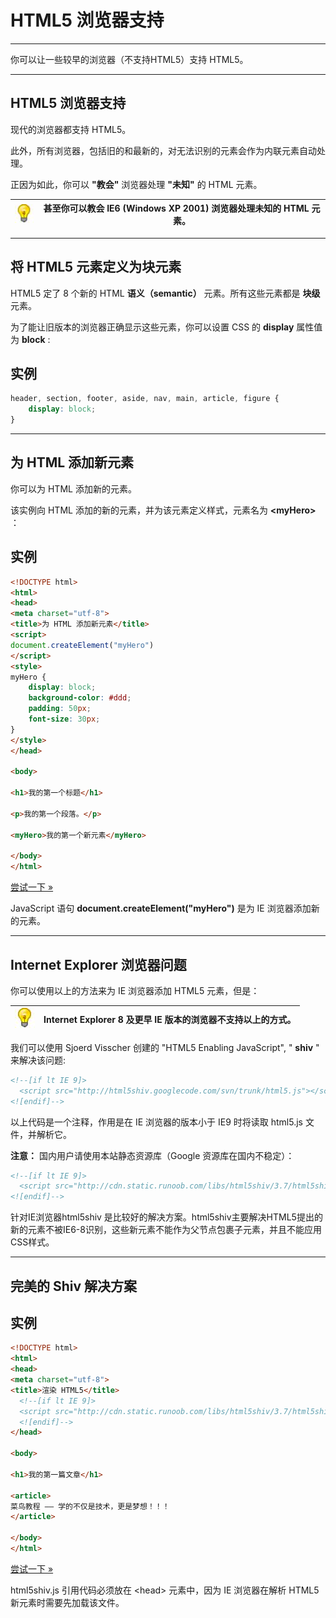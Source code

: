 # HTML5 浏览器支持

--------

你可以让一些较早的浏览器（不支持HTML5）支持 HTML5。

--------

## HTML5 浏览器支持

现代的浏览器都支持 HTML5。

此外，所有浏览器，包括旧的和最新的，对无法识别的元素会作为内联元素自动处理。

正因为如此，你可以  **"教会"**  浏览器处理  **"未知"**  的 HTML 元素。

| ![Note](images/lamp.jpg) | 甚至你可以教会 IE6 (Windows XP 2001) 浏览器处理未知的 HTML 元素。 |
| ---- | ---- |

--------

## 将 HTML5 元素定义为块元素

HTML5 定了 8 个新的 HTML  **语义（semantic）**  元素。所有这些元素都是  **块级**  元素。

为了能让旧版本的浏览器正确显示这些元素，你可以设置 CSS 的  **display**  属性值为  **block** :

## 实例

```CSS
header, section, footer, aside, nav, main, article, figure {
    display: block;
}
```

--------

## 为 HTML 添加新元素

你可以为 HTML 添加新的元素。

该实例向 HTML 添加的新的元素，并为该元素定义样式，元素名为  **&lt;myHero&gt;**  ：

## 实例

```HTML
<!DOCTYPE html>
<html>
<head>
<meta charset="utf-8"> 
<title>为 HTML 添加新元素</title>
<script>
document.createElement("myHero")
</script>
<style>
myHero {
    display: block;
    background-color: #ddd;
    padding: 50px;
    font-size: 30px;
}
</style> 
</head>
 
<body>
 
<h1>我的第一个标题</h1>
 
<p>我的第一个段落。</p>
 
<myHero>我的第一个新元素</myHero>
 
</body>
</html>
```

[尝试一下 »](http://www.runoob.com/try/try.php?filename=tryhtml5_browsers_myhero)

JavaScript 语句  **document.createElement("myHero")**  是为 IE 浏览器添加新的元素。

--------

## Internet Explorer 浏览器问题

你可以使用以上的方法来为 IE 浏览器添加 HTML5 元素，但是：

| ![Note](images/lamp.jpg) | Internet Explorer 8 及更早 IE 版本的浏览器不支持以上的方式。 |
| ---- | ---- |

我们可以使用 Sjoerd Visscher 创建的 "HTML5 Enabling JavaScript", " **shiv** " 来解决该问题:

```HTML
<!--[if lt IE 9]>
  <script src="http://html5shiv.googlecode.com/svn/trunk/html5.js"></script>
<![endif]-->
```

以上代码是一个注释，作用是在 IE 浏览器的版本小于 IE9 时将读取 html5.js 文件，并解析它。

**注意：** 国内用户请使用本站静态资源库（Google 资源库在国内不稳定）：

```HTML
<!--[if lt IE 9]>
  <script src="http://cdn.static.runoob.com/libs/html5shiv/3.7/html5shiv.min.js"></script>
<![endif]-->
```

针对IE浏览器html5shiv 是比较好的解决方案。html5shiv主要解决HTML5提出的新的元素不被IE6-8识别，这些新元素不能作为父节点包裹子元素，并且不能应用CSS样式。

--------

## 完美的 Shiv 解决方案

## 实例

```HTML
<!DOCTYPE html>
<html>
<head>
<meta charset="utf-8">
<title>渲染 HTML5</title>
  <!--[if lt IE 9]>
  <script src="http://cdn.static.runoob.com/libs/html5shiv/3.7/html5shiv.min.js"></script>
  <![endif]-->
</head>
 
<body>
 
<h1>我的第一篇文章</h1>
 
<article>
菜鸟教程 —— 学的不仅是技术，更是梦想！！！
</article>
 
</body>
</html>
```

[尝试一下 »](http://www.runoob.com/try/try.php?filename=tryhtml5_browsers_theshiv)

html5shiv.js 引用代码必须放在 &lt;head&gt; 元素中，因为 IE 浏览器在解析 HTML5 新元素时需要先加载该文件。
